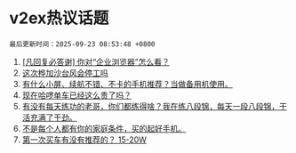 # v2ex热议话题

`最后更新时间：2025-09-23 08:53:48 +0800`

1. [[凡回复必答谢] 你对“企业浏览器”怎么看？](https://www.v2ex.com/t/1160988)
1. [这次桦加沙台风会停工吗](https://www.v2ex.com/t/1160932)
1. [有什么小屏、续航不错、不卡的手机推荐？当做备用机使用。](https://www.v2ex.com/t/1161004)
1. [现在哈啰单车已经这么贵了吗？](https://www.v2ex.com/t/1160949)
1. [有没有每天练功的老哥，你们都练得啥？我在练八段锦，每天一段八段锦，干活充满了干劲。](https://www.v2ex.com/t/1160971)
1. [不是每个人都有你的家庭条件，买的起好手机。](https://www.v2ex.com/t/1161124)
1. [第一次买车有没有推荐的？ 15-20W](https://www.v2ex.com/t/1161050)

